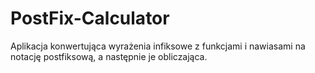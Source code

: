 # PostFix-Calculator
Aplikacja konwertująca wyrażenia infiksowe z funkcjami i nawiasami na notację postfiksową, a następnie je obliczająca.
